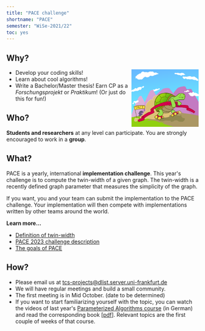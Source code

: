 ```yaml
---
title: "PACE challenge"
shortname: "PACE"
semester: "WiSe-2021/22"
toc: yes
---
```



## Why?

<img src="turtle.svg" alt="graph" width="176" height="150" style="float: right;">

- Develop your coding skills!
- Learn about cool algorithms!
- Write a Bachelor/Master thesis! Earn CP as a _Forschungsprojekt_ or _Praktikum_! (Or just do this for fun!)

## Who?

**Students and researchers** at any level can participate.
You are strongly encouraged to work in a **group**.

## What?

PACE is a yearly, international **implementation challenge**. This year's challenge is to compute the twin-width of a given graph. The twin-width is a recently defined graph parameter that measures the simplicity of the graph.

If you want, you and your team can submit the implementation to the PACE challenge. Your implementation will then compete with implementations written by other teams around the world.

**Learn more...**

- [Definition of twin-width](https://en.wikipedia.org/wiki/Twin-width)
- [PACE 2023 challenge description](https://pacechallenge.org/2023/)
- [The goals of PACE](https://pacechallenge.org/about/)

## How?

- Please email us at [tcs-projects@dlist.server.uni-frankfurt.de](mailto:tcs-projects@dlist.server.uni-frankfurt.de)
- We will have regular meetings and build a small community.
- The first meeting is in Mid October. (date to be determined)
- If you want to start familiarizing yourself with the topic, you can watch the videos of last year's [Parameterized Algorithms course](https://tcs.uni-frankfurt.de/teaching/winter20/ati/) (in German) and read the corresponding book [[pdf](https://www.mimuw.edu.pl/~malcin/book/parameterized-algorithms.pdf)]. Relevant topics are the first couple of weeks of that course.
